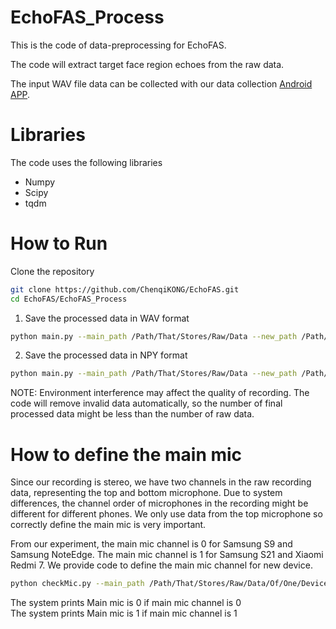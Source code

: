 # EchoFAS_Process
 This is the code of data-preprocessing for EchoFAS.
 
 The code will extract target face region echoes from the raw data.
 
 The input WAV file data can be collected with our data collection [Android APP](https://pip.pypa.io/en/stable/).
 
# Libraries
The code uses the following libraries
- Numpy
- Scipy
- tqdm

# How to Run
Clone the repository
```bash
git clone https://github.com/ChenqiKONG/EchoFAS.git
cd EchoFAS/EchoFAS_Process
```
1. Save the processed data in WAV format
```bash
python main.py --main_path /Path/That/Stores/Raw/Data --new_path /Path/That/Stores/Processed/Data --main_mic 0 --use_npy False 
```
2. Save the processed data in NPY format
```bash
python main.py --main_path /Path/That/Stores/Raw/Data --new_path /Path/That/Stores/Processed/Data --main_mic 0 --use_npy True 
```
NOTE: Environment interference may affect the quality of recording. The code will remove invalid data automatically, so the number of final processed data might be less than the number of raw data.

# How to define the main mic
Since our recording is stereo, we have two channels in the raw recording data, representing the top and bottom microphone. Due to system differences, the channel order of microphones in the recording might be different for different phones. 
We only use data from the top microphone so correctly define the main mic is very important.

From our experiment, the main mic channel is 0 for Samsung S9 and Samsung NoteEdge. The main mic channel is 1 for Samsung S21 and Xiaomi Redmi 7.
We provide code to define the main mic channel for new device.
```bash
python checkMic.py --main_path /Path/That/Stores/Raw/Data/Of/One/Device
```
The system prints Main mic is 0 if main mic channel is 0<br />
The system prints Main mic is 1 if main mic channel is 1

 
